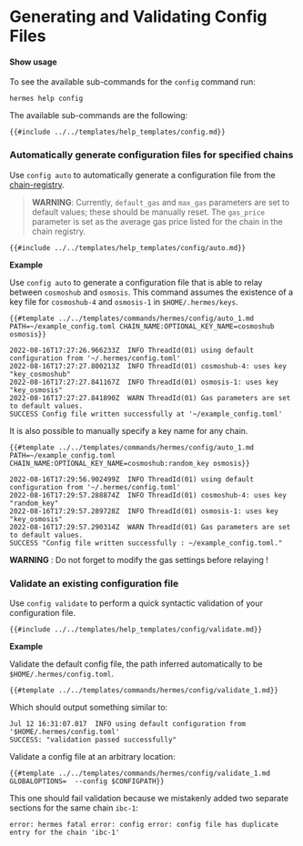 # Generating and Validating Config Files

#### Show usage

To see the available sub-commands for the `config` command run:

```shell
hermes help config
```

The available sub-commands are the following:

```shell
{{#include ../../templates/help_templates/config.md}}
```

### Automatically generate configuration files for specified chains 
Use `config auto` to automatically generate a configuration file from the [chain-registry](https://github.com/cosmos/chain-registry).

> __WARNING__: Currently, `default_gas` and `max_gas` parameters are set to default values; these should be manually reset. The `gas_price` parameter is set as the average gas price listed for the chain in the chain registry.

```
{{#include ../../templates/help_templates/config/auto.md}}
```

__Example__

Use `config auto` to generate a configuration file that is able to relay between `cosmoshub` and `osmosis`. This command assumes the existence of a key file for `cosmoshub-4` and `osmosis-1` in `$HOME/.hermes/keys`.
```
{{#template ../../templates/commands/hermes/config/auto_1.md PATH=~/example_config.toml CHAIN_NAME:OPTIONAL_KEY_NAME=cosmoshub osmosis}}

2022-08-16T17:27:26.966233Z  INFO ThreadId(01) using default configuration from '~/.hermes/config.toml'
2022-08-16T17:27:27.800213Z  INFO ThreadId(01) cosmoshub-4: uses key "key_cosmoshub"
2022-08-16T17:27:27.841167Z  INFO ThreadId(01) osmosis-1: uses key "key_osmosis"
2022-08-16T17:27:27.841890Z  WARN ThreadId(01) Gas parameters are set to default values.
SUCCESS Config file written successfully at '~/example_config.toml'
```

It is also possible to manually specify a key name for any chain.
```
{{#template ../../templates/commands/hermes/config/auto_1.md PATH=~/example_config.toml CHAIN_NAME:OPTIONAL_KEY_NAME=cosmoshub:random_key osmosis}}

2022-08-16T17:29:56.902499Z  INFO ThreadId(01) using default configuration from '~/.hermes/config.toml'
2022-08-16T17:29:57.288874Z  INFO ThreadId(01) cosmoshub-4: uses key "random_key"
2022-08-16T17:29:57.289728Z  INFO ThreadId(01) osmosis-1: uses key "key_osmosis"
2022-08-16T17:29:57.290314Z  WARN ThreadId(01) Gas parameters are set to default values.
SUCCESS "Config file written successfully : ~/example_config.toml."
```

__WARNING__ : Do not forget to modify the gas settings before relaying !

### Validate an existing configuration file

Use `config validate` to perform a quick syntactic validation of
your configuration file.

```shell
{{#include ../../templates/help_templates/config/validate.md}}
```

__Example__

Validate the default config file, the path inferred automatically to be
`$HOME/.hermes/config.toml`.

```shell
{{#template ../../templates/commands/hermes/config/validate_1.md}}
```
Which should output something similar to:
```text
Jul 12 16:31:07.017  INFO using default configuration from '$HOME/.hermes/config.toml'
SUCCESS: "validation passed successfully"
```

Validate a config file at an arbitrary location:

```shell
{{#template ../../templates/commands/hermes/config/validate_1.md GLOBALOPTIONS=  --config $CONFIGPATH}}
```

This one should fail validation because we mistakenly added two separate sections for the same chain `ibc-1`:

```text
error: hermes fatal error: config error: config file has duplicate entry for the chain 'ibc-1'
```
